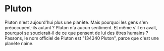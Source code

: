 # Pluton

Pluton n'est aujourd'hui plus une planète. Mais pourquoi les gens s'en
préoccupent-ils autant ? Pluton n'a aucun sentiment. Et même s'il en avait,
pourquoi se soucierait-il de ce que pensent de lui des êtres humains ? Passons,
le nom officiel de Pluton est "134340 Pluton", parce que c'est une planète
naine.
